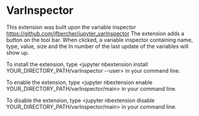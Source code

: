 # VarInspector
This extension was built upon the variable inspector https://github.com/jfbercher/jupyter_varInspector
The extension adds a button on the tool bar. When clicked, a variable inspector containing name, type, value, size and the In number of the last update of the variables will show up.



To install the extension, type <jupyter nbextension install YOUR_DIRECTORY_PATH/varInspector --user> in your command line.

To enable the extension, type <jupyter nbextension enable YOUR_DIRECTORY_PATH/varInspector/main> in your command line.

To disable the extension, type <jupyter nbextension disable YOUR_DIRECTORY_PATH/varInspector/main> in your command line.
